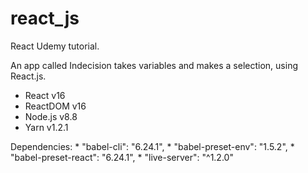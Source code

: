 # react_js
React Udemy tutorial.

An app called Indecision takes variables and makes a selection, using React.js.

* React v16
* ReactDOM v16
* Node.js v8.8
* Yarn v1.2.1

Dependencies:
    * "babel-cli": "6.24.1",
    * "babel-preset-env": "1.5.2",
    * "babel-preset-react": "6.24.1",
    * "live-server": "^1.2.0"
